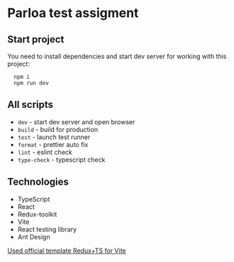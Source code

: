 # Parloa test assigment

## Start project

You need to install dependencies and start dev server for working with this project:

```
  npm i
  npm run dev
```

## All scripts

- `dev` - start dev server and open browser
- `build` - build for production
- `test` - launch test runner
- `format` - prettier auto fix
- `lint` - eslint check
- `type-check` - typescript check

## Technologies

- TypeScript
- React
- Redux-toolkit
- Vite
- React testing library
- Ant Design

[Used official template Redux+TS for Vite](https://github.com/reduxjs/redux-templates/tree/master/packages/vite-template-redux)
